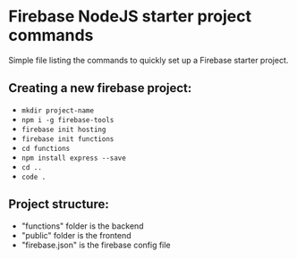 # Firebase NodeJS starter project commands 

Simple file listing the commands to quickly set up a Firebase starter project. 

## Creating a new firebase project:
  - `mkdir project-name`
  - `npm i -g firebase-tools`
  - `firebase init hosting`
  - `firebase init functions`
  - `cd functions`
  - `npm install express --save`
  - `cd ..`
  - `code .`

## Project structure:
  - "functions" folder is the backend
  - "public" folder is the frontend
  - "firebase.json" is the firebase config file

